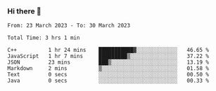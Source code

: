 ### Hi there 👋

<!--
**wangsy503/wangsy503** is a ✨ _special_ ✨ repository because its `README.md` (this file) appears on your GitHub profile.

Here are some ideas to get you started:

- 🔭 I’m currently working on ...
- 🌱 I’m currently learning ...
- 👯 I’m looking to collaborate on ...
- 🤔 I’m looking for help with ...
- 💬 Ask me about ...
- 📫 How to reach me: ...
- 😄 Pronouns: ...
- ⚡ Fun fact: ...
-->
<!--START_SECTION:waka-->

```text
From: 23 March 2023 - To: 30 March 2023

Total Time: 3 hrs 1 min

C++          1 hr 24 mins    ███████████▓░░░░░░░░░░░░░   46.65 %
JavaScript   1 hr 7 mins     █████████▒░░░░░░░░░░░░░░░   37.22 %
JSON         23 mins         ███▒░░░░░░░░░░░░░░░░░░░░░   13.19 %
Markdown     2 mins          ▒░░░░░░░░░░░░░░░░░░░░░░░░   01.58 %
Text         0 secs          ░░░░░░░░░░░░░░░░░░░░░░░░░   00.50 %
Java         0 secs          ░░░░░░░░░░░░░░░░░░░░░░░░░   00.33 %
```

<!--END_SECTION:waka-->
